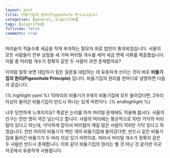 ```yaml
---
layout: post
title: 비둘기집의 원리(Pigeonhole Principle)
categories: [general, algorithm]
tags: [algorithm]
fullview: false
comments: true
---
```


 머리숱이 적을수록 세금을 적게 부과하는 탈모자 위로 법안이 통과되었습니다. 서울의 모든 사람들이 전부 날밤을 새 가며 머리털 개수를 세어 세금 면제 서류를 제출했습니다. 이들 중 머리털 개수가 정확히 같은 두 사람이 과연 존재할까요?

 이처럼 얼핏 보면 대답하기 힘든 질문을 대답하는 데 유용하게 쓰이는 것이 바로 **비둘기집의 원리(Pigeonhole Principle)** 입니다. 비둘기집의 원리를 한마디로 설명하면 다음과 같습니다.

{% highlight yaml %}
    10마리의 비둘기가 9개의 비둘기집에 모두 들어갔다면, 2마리 이상이 들어간 비둘기집이 반드시 하나는 있게 마련이다.
{% endhighlight %}

 너무 당연하게 느껴지지요? 똑같은 논리를 아까 머리털 문제에도 적용해 봅시다. 서울의 인구는 천만 명이 약간 넘는다고 합니다. 사람의 머리에는 평균적으로 10만 가닥의 머리털이 있다고 하는데, 넉넉하게 잡아서 머리털이 제일 많은 사람이 100만 가닥 있다고 하겠습니다. 천만 마리의 비둘기가 백만 개의 비둘기집에 들어갔다면, 반드시 같은 비둘기집에 들어간 비둘기가 두 마리 이상 있기 마련이죠. 따라서 머리털 개수가 정확히 같은 두 사람은 반드시 존재합니다. 이와 같이 비둘기집의 원리는 별 것 아닌 것 같지만 이곳저곳에서 유용하게 사용됩니다.
